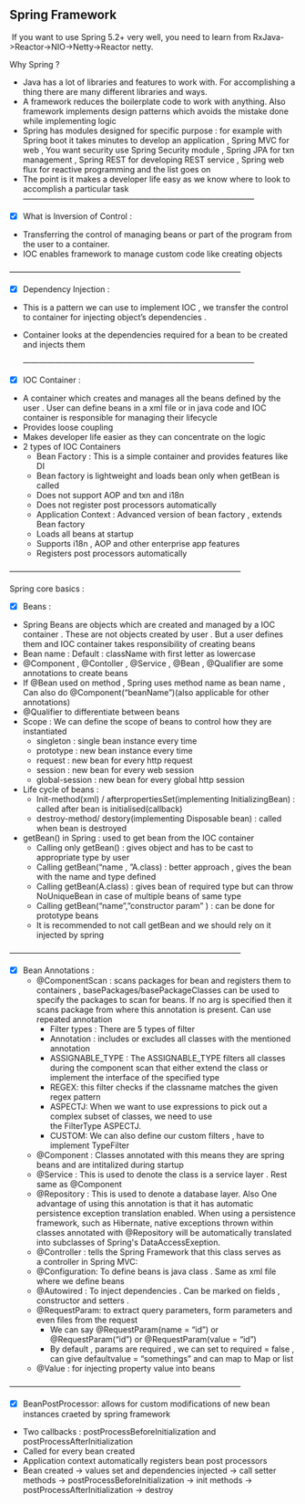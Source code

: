 ## Spring Framework	

 If you want to use Spring 5.2+ very well, you need to learn from RxJava->Reactor->NIO->Netty->Reactor netty.

Why Spring ?
* Java has a lot of libraries and features to work with. For accomplishing a thing there are many different libraries and ways.
* A framework reduces the boilerplate code to work with anything. Also framework implements design patterns which avoids the mistake done while implementing logic
* Spring has modules designed for specific purpose : for example with Spring boot it takes minutes to develop an application , Spring MVC for web , You want security use Spring Security module , Spring JPA for txn management , Spring REST for developing REST service , Spring web flux for reactive programming and the list goes on
* The point is it makes a developer life easy as we know where to look to accomplish a particular task
  —————————————————————————————

 - [x] What is Inversion of Control : 
* Transferring the control of managing beans or part of the program from the user to a container. 
* IOC enables framework to manage custom code like creating objects
  
—————————————————————————————
- [x] Dependency Injection :
* This is a pattern we can use to implement IOC , we transfer the control to container for injecting object’s dependencies .
* Container looks at the dependencies required for a bean to be created and injects them
 
  —————————————————————————————
- [x] IOC Container :
*  A container which creates and manages all the beans defined by the user . User can define beans in a xml file or in java code and IOC container is responsible for managing their lifecycle
* Provides loose coupling 
* Makes developer life easier as they can concentrate on the logic 
* 2 types of IOC Containers 
    * Bean Factory : This is a simple container and provides features like DI 
    * Bean factory is lightweight and loads bean only when getBean is called
    * Does not support AOP and txn and i18n
    * Does not register post processors automatically 
    * Application Context : Advanced version of bean factory , extends Bean factory
    * Loads all beans at startup 
    * Supports i18n , AOP and other enterprise app features
    * Registers post processors automatically 
      
—————————————————————————————

Spring core basics : 

- [x] Beans : 
* Spring Beans are objects which are created and managed by a IOC container . These are not objects created by user . But a user defines them and IOC container takes responsibility of creating beans
* Bean name : Default : className with first letter as lowercase 
* @Component , @Contoller , @Service , @Bean , @Qualifier are some annotations to create beans
* If @Bean used on method , Spring uses method name as bean name , Can also do @Component(“beanName”)(also applicable for other annotations)
* @Qualifier to differentiate between beans 
* Scope : We can define the scope of beans to control how they are instantiated 
    * singleton : single bean instance every time
    * prototype : new bean instance every time
    * request : new bean for every http request 
    * session : new bean for every web session
    * global-session :  new bean for every global http session 
* Life cycle of beans :
    * Init-method(xml) / afterpropertiesSet(implementing InitializingBean) : called after bean is initialised(callback)
    * destroy-method/ destory(implementing Disposable bean) : called when bean is destroyed 
* getBean() in Spring : used to get bean from the IOC container 
    * Calling only getBean() : gives object and has to be cast to appropriate type by user
    * Calling getBean(“name , ”A.class) : better approach , gives the bean with the name and type defined
    * Calling getBean(A.class) : gives bean of required type but can throw NoUniqueBean in case of multiple beans of same type
    * Calling getBean(“name”,”constructor param” ) : can be done for prototype beans
    * It is recommended to not call getBean and we should rely on it injected by spring 

—————————————————————————————
- [x] Bean Annotations :
    * @ComponentScan : scans packages for bean and registers them to containers , basePackages/basePackageClasses can be used to specify the packages to scan for beans. If no arg is specified then it scans package from where this annotation is present. Can use repeated annotation 
        * Filter types : There are 5 types of filter 
        * Annotation : includes or excludes all classes with the mentioned annotation 
        * ASSIGNABLE_TYPE : The ASSIGNABLE_TYPE filters all classes during the component scan that either extend the class or implement the interface of the specified type
        * REGEX: this filter checks if the classname matches the given regex pattern
        * ASPECTJ: When we want to use expressions to pick out a complex subset of classes, we need to use the FilterType ASPECTJ.
        * CUSTOM: We can also define our custom filters , have to implement TypeFilter
    * @Component :  Classes annotated with this means they are spring beans and are intitalized during startup
    * @Service :  This is used to denote the class is a service layer . Rest same as @Component
    * @Repository : This is used to denote a database layer. Also One advantage of using this annotation is that it has automatic persistence exception translation enabled. When using a persistence framework, such as Hibernate, native exceptions thrown within classes annotated with @Repository will be automatically translated into subclasses of Spring's DataAccessExeption.
    * @Controller : tells the Spring Framework that this class serves as a controller in Spring MVC:
    * @Configuration: To define beans is java class . Same as xml file where we define beans
    * @Autowired : To inject dependencies  . Can be marked on fields , constructor and setters .
    * @RequestParam: to extract query parameters, form parameters and even files from the request 
        * We can say @RequestParam(name = “id”) or @RequestParam(“id”) or @RequestParam(value = “id”)
        * By default , params are required , we can set to required = false , can give defaultvalue = “somethings” and can map to Map or list 
    * @Value : for injecting property value into beans
      
—————————————————————————————

- [x] BeanPostProcessor: allows for custom modifications of new bean instances craeted by spring framework
* Two callbacks : postProcessBeforeInitialization and postProcessAfterInitialization 
* Called for every bean created 
* Application context automatically registers bean post processors
* Bean created -> values set and dependencies injected -> call setter methods -> postProcessBeforeInitialization -> init methods -> postProcessAfterInitialization -> destroy

